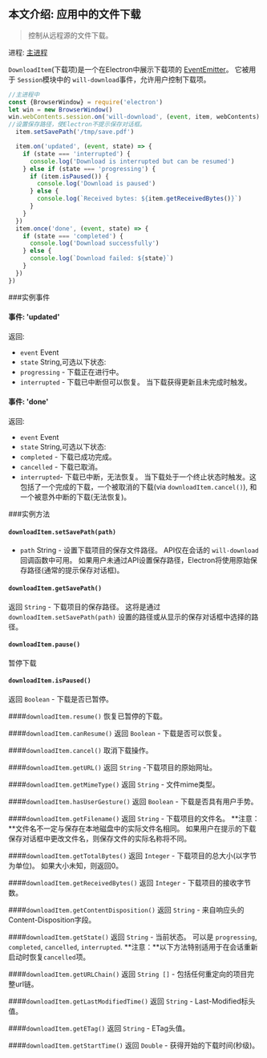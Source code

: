 ## 本文介绍: 应用中的文件下载

> 控制从远程源的文件下载。

进程: [主进程](../glossary.md#main-process) 

 `DownloadItem`(下载项)是一个在Electron中展示下载项的
[EventEmitter](http://nodejs.org/api/events.html#events_class_events_eventemitter)。
它被用于 `Session`模块中的 `will-download`事件，允许用户控制下载项。
```javascript
//主进程中
const {BrowserWindow} = require('electron')
let win = new BrowserWindow()
win.webContents.session.on('will-download', (event, item, webContents) => {
//设置保存路径，使Electron不提示保存对话框。
  item.setSavePath('/tmp/save.pdf')

  item.on('updated', (event, state) => {
    if (state === 'interrupted') {
      console.log('Download is interrupted but can be resumed')
    } else if (state === 'progressing') {
      if (item.isPaused()) {
        console.log('Download is paused')
      } else {
        console.log(`Received bytes: ${item.getReceivedBytes()}`)
      }
    }
  })
  item.once('done', (event, state) => {
    if (state === 'completed') {
      console.log('Download successfully')
    } else {
      console.log(`Download failed: ${state}`)
    }
  })
})
```

###实例事件

#### 事件: 'updated'
返回:
* `event` Event
* `state` String,可选以下状态:
 * `progressing`  - 下载正在进行中。
 * `interrupted`  - 下载已中断但可以恢复。
当下载获得更新且未完成时触发。


#### 事件: 'done'
返回:
* `event` Event
* `state` String,可选以下状态:
 * `completed`  - 下载已成功完成。
 * `cancelled`  - 下载已取消。
 * `interrupted`- 下载已中断，无法恢复。
当下载处于一个终止状态时触发。这包括了一个完成的下载，一个被取消的下载(via `downloadItem.cancel()`),
和一个被意外中断的下载(无法恢复)。

###实例方法

#### `downloadItem.setSavePath(path)`
* `path` String - 设置下载项目的保存文件路径。
API仅在会话的 `will-download` 回调函数中可用。
如果用户未通过API设置保存路径，Electron将使用原始保存路径(通常的提示保存对话框)。

#### `downloadItem.getSavePath()`
返回 `String`  - 下载项目的保存路径。
这将是通过 `downloadItem.setSavePath(path)` 设置的路径或从显示的保存对话框中选择的路径。

#### `downloadItem.pause()`
暂停下载

#### `downloadItem.isPaused()`
返回 `Boolean`  - 下载是否已暂停。

####`downloadItem.resume()`
恢复已暂停的下载。

####`downloadItem.canResume()`
返回 `Boolean`  - 下载是否可以恢复。

####`downloadItem.cancel()`
取消下载操作。

####`downloadItem.getURL()`
返回 `String`  -下载项目的原始网址。

####`downloadItem.getMimeType()`
返回 `String`  - 文件mime类型。

####`downloadItem.hasUserGesture()`
返回 `Boolean`  - 下载是否具有用户手势。

####`downloadItem.getFilename()`
返回 `String`  - 下载项目的文件名。
 **注意：**文件名不一定与保存在本地磁盘中的实际文件名相同。
 如果用户在提示的下载保存对话框中更改文件名，则保存文件的实际名称将不同。

####`downloadItem.getTotalBytes()`
返回 `Integer`  - 下载项目的总大小(以字节为单位)。
如果大小未知，则返回0。

####`downloadItem.getReceivedBytes()`
返回 `Integer`  - 下载项目的接收字节数。

####`downloadItem.getContentDisposition()`
返回 `String`  - 来自响应头的Content-Disposition字段。

####`downloadItem.getState()`
返回 `String`  - 当前状态。
可以是 `progressing`, `completed`, `cancelled`, `interrupted`.
**注意：**以下方法特别适用于在会话重新启动时恢复`cancelled`项。

####`downloadItem.getURLChain()`
返回 `String []` - 包括任何重定向的项目完整url链。

####`downloadItem.getLastModifiedTime()`
返回 `String`  -  Last-Modified标头值。

####`downloadItem.getETag()`
返回 `String`  -  ETag头值。

####`downloadItem.getStartTime()`
返回 `Double`  - 获得开始的下载时间(秒级)。
